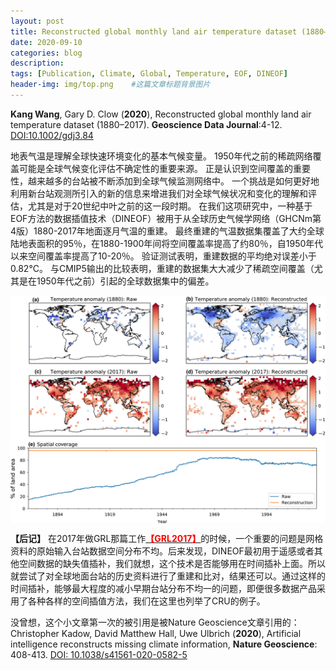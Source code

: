 ```yaml
---
layout: post
title: Reconstructed global monthly land air temperature dataset (1880–2017)
date: 2020-09-10
categories: blog
description: 
tags: [Publication, Climate, Global, Temperature, EOF, DINEOF]
header-img: img/top.png    #这篇文章标题背景图片
---
```


**Kang Wang**, Gary D. Clow
(**2020**),
Reconstructed global monthly land air temperature dataset (1880–2017).
**Geoscience Data Journal**:4-12.
[DOI:10.1002/gdj3.84](https://doi.org/10.1002/gdj3.84)

地表气温是理解全球快速环境变化的基本气候变量。 1950年代之前的稀疏网络覆盖可能是全球气候变化评估不确定性的重要来源。
正是认识到空间覆盖的重要性，越来越多的台站被不断添加到全球气候监测网络中。
一个挑战是如何更好地利用新台站观测所引入的新的信息来增进我们对全球气候状况和变化的理解和评估，尤其是对于20世纪中叶之前的这一段时期。
在我们这项研究中，一种基于EOF方法的数据插值技术（DINEOF）被用于从全球历史气候学网络（GHCNm第4版）1880-2017年地面逐月气温的重建。
最终重建的气温数据集覆盖了大约全球陆地表面积的95％，在1880-1900年间将空间覆盖率提高了约80％，自1950年代以来空间覆盖率提高了10-20％。
验证测试表明，重建数据的平均绝对误差小于0.82°C。
与CMIP5输出的比较表明，重建的数据集大大减少了稀疏空间覆盖（尤其是在1950年代之前）引起的全球数据集中的偏差。

<center>
<p><img src="/img/gdj384-fig-0005-m.jpg" align="center"></p>
</center>

**【后记】**
在2017年做GRL那篇工作[<span style="color:red">**【GRL2017】**</span>](https://cryoecnu.github.io/blog/2017/10/30/Continuously_Amplified_Warming_Alaskan_Arctic/)的时候，一个重要的问题是网格资料的原始输入台站数据空间分布不均。后来发现，DINEOF最初用于遥感或者其他空间数据的缺失值插补，我们就想，这个技术是否能够用在时间插补上面。所以就尝试了对全球地面台站的历史资料进行了重建和比对，结果还可以。通过这样的时间插补，能够最大程度的减小早期台站分布不均一的问题，即便很多数据产品采用了各种各样的空间插值方法，我们在这里也列举了CRU的例子。

没曾想，这个小文章第一次的被引用是被Nature Geoscience文章引用的：
Christopher Kadow, David Matthew Hall, Uwe Ulbrich (**2020**), Artificial intelligence reconstructs missing climate information, **Nature Geoscience**: 408-413. [DOI: 10.1038/s41561-020-0582-5](https://doi.org/10.1038/s41561-020-0582-5)